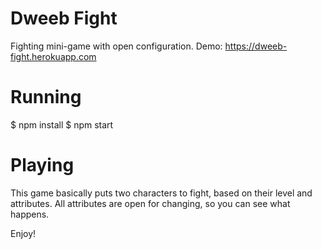 # Dweeb Fight

 Fighting mini-game with open configuration. Demo: https://dweeb-fight.herokuapp.com

# Running

 $ npm install
 $ npm start

 # Playing

This game basically puts two characters to fight, based on their level and attributes. All attributes are open for changing, so you can see what happens. 

Enjoy!

